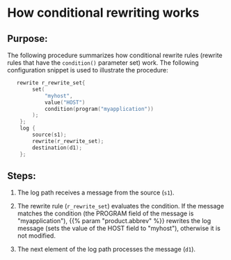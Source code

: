 ---
---
<!-- DISCLAIMER: This file is based on the syslog-ng Open Source Edition documentation https://github.com/balabit/syslog-ng-ose-guides/commit/2f4a52ee61d1ea9ad27cb4f3168b95408fddfdf2 and is used under the terms of The syslog-ng Open Source Edition Documentation License. The file has been modified by Axoflow. -->
# How conditional rewriting works

## Purpose:

The following procedure summarizes how conditional rewrite rules (rewrite rules that have the `condition()` parameter set) work. The following configuration snippet is used to illustrate the procedure:

```c
   rewrite r_rewrite_set{
        set(
            "myhost",
            value("HOST")
            condition(program("myapplication"))
        );
    };
    log {
        source(s1);
        rewrite(r_rewrite_set);
        destination(d1);
    };
```


## Steps:

1.  The log path receives a message from the source (`s1`).

2.  The rewrite rule (`r_rewrite_set`) evaluates the condition. If the message matches the condition (the PROGRAM field of the message is "myapplication"), {{% param "product.abbrev" %}} rewrites the log message (sets the value of the HOST field to "myhost"), otherwise it is not modified.

3.  The next element of the log path processes the message (`d1`).

